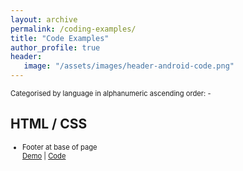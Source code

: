 ```yaml
---
layout: archive
permalink: /coding-examples/
title: "Code Examples"
author_profile: true
header: 
   image: "/assets/images/header-android-code.png" 
---
```


<p style="font-size:0.80em; margin-top:0; margin-bottom: 0;">Categorised by language in alphanumeric ascending order: -</p>

<h2>HTML / CSS</h2>
<ul style="font-size:0.80em;">
  <li>Footer at base of page <br> <a href="https://julianmummery.github.io/footer-at-base-of-page/" target="_blank">Demo</a> | <a href="https://github.com/julianmummery/footer-at-base-of-page" target="_blank">Code</a></li>
</ul>

